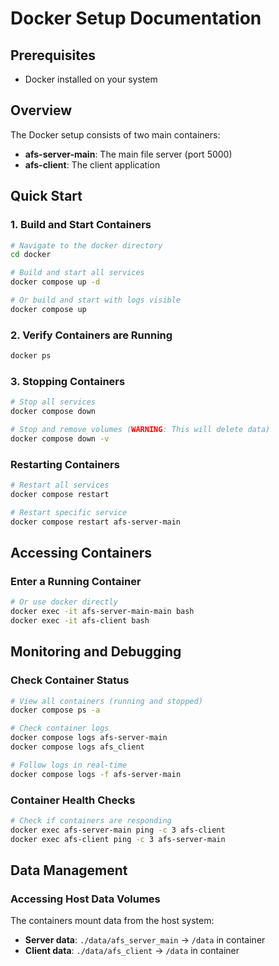 # Docker Setup Documentation

## Prerequisites
- Docker installed on your system

## Overview

The Docker setup consists of two main containers:
- **afs-server-main**: The main file server (port 5000)
- **afs-client**: The client application


## Quick Start

### 1. Build and Start Containers

```bash
# Navigate to the docker directory
cd docker

# Build and start all services
docker compose up -d

# Or build and start with logs visible
docker compose up
```

### 2. Verify Containers are Running

```bash
docker ps
```

### 3. Stopping Containers

```bash
# Stop all services
docker compose down
```

```bash
# Stop and remove volumes (WARNING: This will delete data)
docker compose down -v
```

### Restarting Containers

```bash
# Restart all services
docker compose restart

# Restart specific service
docker compose restart afs-server-main
```

## Accessing Containers

### Enter a Running Container

```bash
# Or use docker directly
docker exec -it afs-server-main-main bash
docker exec -it afs-client bash
```

## Monitoring and Debugging

### Check Container Status

```bash
# View all containers (running and stopped)
docker compose ps -a

# Check container logs
docker compose logs afs-server-main
docker compose logs afs_client

# Follow logs in real-time
docker compose logs -f afs-server-main
```

### Container Health Checks

```bash
# Check if containers are responding
docker exec afs-server-main ping -c 3 afs-client
docker exec afs-client ping -c 3 afs-server-main
```

## Data Management

### Accessing Host Data Volumes

The containers mount data from the host system:

- **Server data**: `./data/afs_server_main` → `/data` in container
- **Client data**: `./data/afs_client` → `/data` in container
